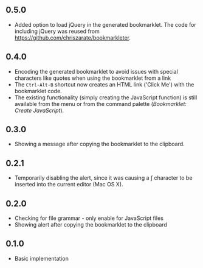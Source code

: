 ## 0.5.0
* Added option to load jQuery in the generated bookmarklet. The code for including jQuery was reused from https://github.com/chriszarate/bookmarkleter.

## 0.4.0
* Encoding the generated bookmarklet to avoid issues with special characters like quotes when using the bookmarklet from a link
* The `Ctrl-Alt-B` shortcut now creates an HTML link ('Click Me') with the bookmarklet code.
* The existing functionality (simply creating the JavaScript function) is still available from the menu or from the command palette (_Bookmarklet: Create JavaScript_).

## 0.3.0
* Showing a message after copying the bookmarklet to the clipboard.

## 0.2.1
* Temporarily disabling the alert, since it was causing a ∫ character to be inserted into the current editor (Mac OS X).

## 0.2.0
* Checking for file grammar - only enable for JavaScript files
* Showing alert after copying the bookmarklet to the clipboard

## 0.1.0
* Basic implementation
